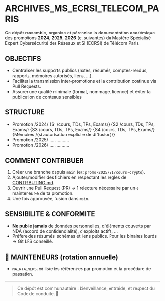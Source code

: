 # ARCHIVES_MS_ECRSI_TELECOM_PARIS
Ce dépôt rassemble, organise et pérennise la documentation académique des promotions **2024**, **2025**, **2026** (et suivantes) du Mastère Spécialisé Expert Cybersécurité des Réseaux et SI (ECRSI) de Télécom Paris.


## OBJECTIFS
- Centraliser les supports publics (notes, résumés, comptes-rendus, rapports, mémoires autorisés, liens, ...).
- Faciliter la transmission inter-promotions et la contribution continue via Pull Requests.
- Assurer une qualité minimale (format, nommage, licence) et éviter la publication de contenus sensibles.


## STRUCTURE
- Promotion /2024/ {S1 /cours, TDs, TPs, Exams/} {S2 /cours, TDs, TPs, Exams/} {S3 /cours, TDs, TPs, Exams/} {S4 /cours, TDs, TPs, Exams/} {Mémoires /(si autorisation explicite de diffusion)/}
- Promotion /2025/ ................
- Promotion /2026/ ................


## COMMENT CONTRIBUER
1. Créer une branche depuis `main` (ex: `promo-2025/S1/cours-crypto`).
2. Ajouter/modifier des fichiers en respectant les règles de [CONTRIBUTING.md](CONTRIBUTING.md).
3. Ouvrir une Pull Request (PR) → 1 relecture nécessaire par un·e mainteneur·e de ta promotion.
4. Une fois approuvée, fusion dans `main`.


## SENSIBILITE & CONFORMITE
- **Ne publie jamais** de données personnelles, d'éléments couverts par NDA (accord de confidendialité), d'exploits actifs, ...
- Préfère des résumés, schémas et liens publics. Pour les binaires lourds → Git LFS conseillé.


## 👥 MAINTENEURS (rotation annuelle)
- `MAINTAINERS.md` liste les référent·es par promotion et la procédure de passation.


---

> Ce dépôt est communautaire : bienveillance, entraide, et respect du Code de conduite. 🙌
